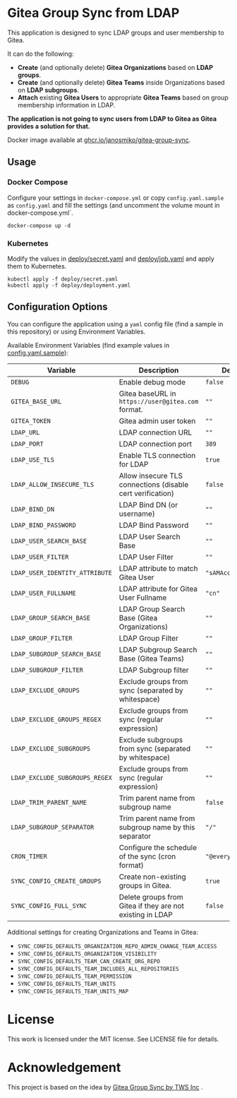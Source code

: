 # Gitea Group Sync from LDAP

This application is designed to sync LDAP groups and user membership to Gitea.

It can do the following:

- **Create** (and optionally delete) **Gitea Organizations** based on **LDAP groups**.
- **Create** (and optionally delete) **Gitea Teams** inside Organizations based on **LDAP subgroups**.
- **Attach** existing **Gitea Users** to appropriate **Gitea Teams** based on group membership information in LDAP.

**The application is not going to sync users from LDAP to Gitea as Gitea provides a solution for that.**

Docker image available
at [ghcr.io/janosmiko/gitea-group-sync](https://github.com/janosmiko/gitea-group-sync/pkgs/container/gitea-group-sync).

## Usage

### Docker Compose

Configure your settings in `docker-compose.yml` or copy `config.yaml.sample` as `config.yaml` and fill the settings (and uncomment the volume mount in docker-compose.yml`.

```
docker-compose up -d
```

### Kubernetes

Modify the values in [deploy/secret.yaml](deploy/secret.yaml) and [deploy/job.yaml](deploy/job.yaml) and apply them to Kubernetes.

```
kubectl apply -f deploy/secret.yaml
kubectl apply -f deploy/deployment.yaml
```

## Configuration Options

You can configure the application using a `yaml` config file (find a sample in this repository) or using Environment
Variables.

Available Environment Variables (find example values in [config.yaml.sample](config.yaml.sample)):

| Variable                       | Description                                                | Default            |
|--------------------------------|------------------------------------------------------------|--------------------|
| `DEBUG`                        | Enable debug mode                                          | `false`            |
| `GITEA_BASE_URL`               | Gitea baseURL in `https://user@gitea.com` format.          | `""`               |
| `GITEA_TOKEN`                  | Gitea admin user token                                     | `""`               |
| `LDAP_URL`                     | LDAP connection URL                                        | `""`               |
| `LDAP_PORT`                    | LDAP connection port                                       | `389`              |
| `LDAP_USE_TLS`                 | Enable TLS connection for LDAP                             | `true`             |
| `LDAP_ALLOW_INSECURE_TLS`      | Allow insecure TLS connections (disable cert verification) | `false`            |
| `LDAP_BIND_DN`                 | LDAP Bind DN (or username)                                 | `""`               |
| `LDAP_BIND_PASSWORD`           | LDAP Bind Password                                         | `""`               |
| `LDAP_USER_SEARCH_BASE`        | LDAP User Search Base                                      | `""`               |
| `LDAP_USER_FILTER`             | LDAP User Filter                                           | `""`               |
| `LDAP_USER_IDENTITY_ATTRIBUTE` | LDAP attribute to match Gitea User                         | `"sAMAccountName"` |
| `LDAP_USER_FULLNAME`           | LDAP attribute for Gitea User Fullname                     | `"cn"`             |
| `LDAP_GROUP_SEARCH_BASE`       | LDAP Group Search Base (Gitea Organizations)               | `""`               |
| `LDAP_GROUP_FILTER`            | LDAP Group Filter                                          | `""`               |
| `LDAP_SUBGROUP_SEARCH_BASE`    | LDAP Subgroup Search Base (Gitea Teams)                    | `""`               |
| `LDAP_SUBGROUP_FILTER`         | LDAP Subgroup filter                                       | `""`               |
| `LDAP_EXCLUDE_GROUPS`          | Exclude groups from sync (separated by whitespace)         | `""`               |
| `LDAP_EXCLUDE_GROUPS_REGEX`    | Exclude groups from sync (regular expression)              | `""`               |
| `LDAP_EXCLUDE_SUBGROUPS`       | Exclude subgroups from sync (separated by whitespace)      | `""`               |
| `LDAP_EXCLUDE_SUBGROUPS_REGEX` | Exclude groups from sync (regular expression)              | `""`               |
| `LDAP_TRIM_PARENT_NAME`        | Trim parent name from subgroup name                        | `false`            |
| `LDAP_SUBGROUP_SEPARATOR`      | Trim parent name from subgroup name by this separator      | `"/"`              |
| `CRON_TIMER`                   | Configure the schedule of the sync (cron format)           | `"@every 1m"`      |
| `SYNC_CONFIG_CREATE_GROUPS`    | Create non-existing groups in Gitea.                       | `true`             |
| `SYNC_CONFIG_FULL_SYNC`        | Delete groups from Gitea if they are not existing in LDAP  | `false`            |


Additional settings for creating Organizations and Teams in Gitea:
- `SYNC_CONFIG_DEFAULTS_ORGANIZATION_REPO_ADMIN_CHANGE_TEAM_ACCESS`
- `SYNC_CONFIG_DEFAULTS_ORGANIZATION_VISIBILITY`
- `SYNC_CONFIG_DEFAULTS_TEAM_CAN_CREATE_ORG_REPO`
- `SYNC_CONFIG_DEFAULTS_TEAM_INCLUDES_ALL_REPOSITORIES`
- `SYNC_CONFIG_DEFAULTS_TEAM_PERMISSION`
- `SYNC_CONFIG_DEFAULTS_TEAM_UNITS`
- `SYNC_CONFIG_DEFAULTS_TEAM_UNITS_MAP`

# License

This work is licensed under the MIT license. See LICENSE file for details.

# Acknowledgement

This project is based on the idea by [Gitea Group Sync by TWS Inc](https://github.com/gitea-group-sync/gitea-group-sync)
.
